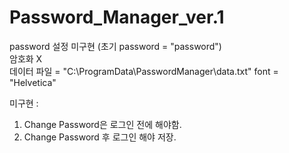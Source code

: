 # Password_Manager_ver.1

password 설정 미구현 (초기 password = "password") \
암호화 X \
데이터 파일 = "C:\\ProgramData\\PasswordManager\\data.txt" 
font = "Helvetica"

미구현 :
1. Change Password은 로그인 전에 해야함.
2. Change Password 후 로그인 해야 저장.
